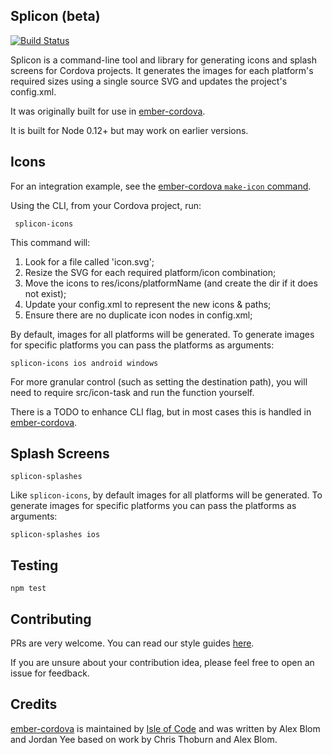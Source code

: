Splicon (beta)
--------------
[![Build
Status](https://travis-ci.org/isleofcode/splicon.svg?branch=master)](https://travis-ci.org/isleofcode/splicon)

Splicon is a command-line tool and library for generating icons and splash
screens for Cordova projects. It generates the images for each platform's
required sizes using a single source SVG and updates the project's config.xml.

It was originally built for use in [ember-cordova](https://github.com/isleofcode/ember-cordova).

It is built for Node 0.12+ but may work on earlier versions.

## Icons

For an integration example, see the [ember-cordova `make-icon` command](https://github.com/isleofcode/ember-cordova/tree/master/lib/commands/make-icons.js).

Using the CLI, from your Cordova project, run:

```
 splicon-icons
```

This command will:

1. Look for a file called 'icon.svg';
2. Resize the SVG for each required platform/icon combination;
3. Move the icons to res/icons/platformName (and create the dir if it does not
   exist);
4. Update your config.xml to represent the new icons & paths;
5. Ensure there are no duplicate icon nodes in config.xml;

By default, images for all platforms will be generated. To generate images for
specific platforms you can pass the platforms as arguments:

```
splicon-icons ios android windows
```

For more granular control (such as setting the destination path), you
will need to require src/icon-task and run the function yourself.

There is a TODO to enhance CLI flag, but in most cases this is handled in
[ember-cordova](https://github.com/isleofcode/ember-cordova).

## Splash Screens

```
splicon-splashes
```

Like `splicon-icons`, by default images for all platforms will be generated. To
generate images for specific platforms you can pass the platforms as arguments:

```
splicon-splashes ios
```

## Testing

```
npm test
```

## Contributing

PRs are very welcome. You can read our style guides
[here](https://github.com/isleofcode/style-guide).

If you are unsure about your contribution idea, please feel free to open an
issue for feedback.

## Credits

[ember-cordova](https://github.com/isleofcode/ember-cordova) is maintained by
[Isle of Code](https://isleofcode.com) and was written by Alex Blom and Jordan
Yee based on work by Chris Thoburn and Alex Blom.
